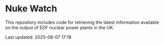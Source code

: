 # Nuke Watch

This repository includes code for retrieving the latest information available on the output of EDF nuclear power plants in the UK.

Last updated: 2025-08-07 17:18